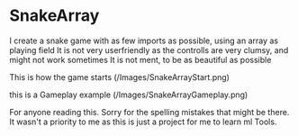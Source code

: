 # SnakeArray
I create a snake game with as few imports as possible, using an array as playing field
It is not very userfriendly as the controlls are very clumsy, and might not work sometimes
It is not ment, to be as beautiful as possible

This is how the game starts
(/Images/SnakeArrayStart.png)

this is a Gameplay example
(/Images/SnakeArrayGameplay.png) 


For anyone reading this. Sorry for the spelling mistakes that might be there. It wasn't a priority to me as this is just a project for me to learn ml Tools.
